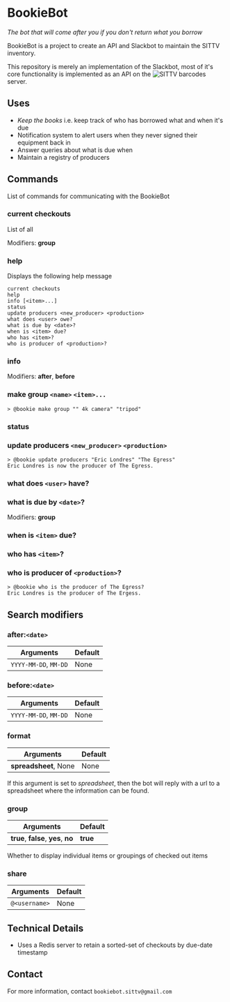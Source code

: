 # BookieBot
*The bot that will come after you if you don't return what you borrow*

BookieBot is a project to create an API and Slackbot to maintain the SITTV inventory.

This repository is merely an implementation of the Slackbot, most of it's core functionality 
is implemented as an API on the ![SITTV barcodes](https://github.com/sittv/barcodes) server.

## Uses
- _Keep the books_ i.e. keep track of who has borrowed what and when it's due
- Notification system to alert users when they never signed their equipment back in
- Answer queries about what is due when
- Maintain a registry of producers

## Commands
List of commands for communicating with the BookieBot

### current checkouts
List of all 

Modifiers: __group__

### help
Displays the following help message
```
current checkouts
help
info [<item>...]
status
update producers <new_producer> <production>
what does <user> owe?
what is due by <date>?
when is <item> due?
who has <item>?
who is producer of <production>?
```

### info
Modifiers: __after__, __before__

### make group `<name>` `<item>...`
```
> @bookie make group "" 4k camera" "tripod"
```

### status

### update producers `<new_producer>` `<production>`
```
> @bookie update producers "Eric Londres" "The Egress"
Eric Londres is now the producer of The Egress.
```

### what does `<user>` have?

### what is due by `<date>`?

Modifiers: __group__

### when is `<item>` due?

### who has `<item>`?

### who is producer of `<production>`?
```
> @bookie who is the producer of The Egress?
Eric Londres is the producer of The Ergess.
```
## Search modifiers
### after:`<date>`
| Arguments         | Default           | 
|-------------------|-------------------|
| `YYYY-MM-DD`, `MM-DD` | None              |
    
### before:`<date>`
| Arguments         | Default           | 
|-------------------|-------------------|
| `YYYY-MM-DD`, `MM-DD` | None              |

### format
| Arguments         | Default           |
|-------------------|-------------------|
| __spreadsheet__, None | None              |
    
If this argument is set to _spreadsheet_, then the bot will reply with a 
url to a spreadsheet where the information can be found.

### group
| Arguments            | Default |
|----------------------|---------|
| __true__, __false__, __yes__, __no__ | __true__ |

Whether to display individual items or groupings of checked out items
### share
| Arguments     | Default |
|---------------|---------|
| `@<username>` | None    |

## Technical Details
- Uses a Redis server to retain a sorted-set of checkouts by due-date timestamp

## Contact
For more information, contact `bookiebot.sittv@gmail.com`
